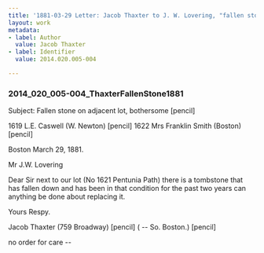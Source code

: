 ```yaml
---
title: '1881-03-29 Letter: Jacob Thaxter to J. W. Lovering, "fallen stone," 2014.020.005-004'
layout: work
metadata:
- label: Author
  value: Jacob Thaxter
- label: Identifier
  value: 2014.020.005-004

---
```

<div class="pages">
<div id="page-1484516">
<h3><a name="page-1484516">2014_020_005-004_ThaxterFallenStone1881</a></h3>
<div class="page-content">
<p>Subject: Fallen stone on adjacent lot, bothersome [pencil]</p>
<p>1619 L.E. Caswell (W. Newton) [pencil]<span class='line-break'> </span>1622 Mrs Franklin Smith (Boston) [pencil]</p>
<p>Boston March 29, 1881.</p>
<p>Mr J.W. Lovering</p>
<p>Dear Sir next<span class='line-break'> </span>to our lot (No 1621 Pentunia Path)<span class='line-break'> </span>there is a tombstone that has fallen<span class='line-break'> </span>down and has been in that<span class='line-break'> </span>condition for the past two years<span class='line-break'> </span>can anything be done about replacing <span class='line-break'> </span>it.</p>
<p>Yours Respy.</p>
<p>Jacob Thaxter<span class='line-break'> </span>(759 Broadway) [pencil]<span class='line-break'> </span>( -- So. Boston.) [pencil]</p>
<p>no order for care --</p>
</div>
</div>
<br />
</div>
